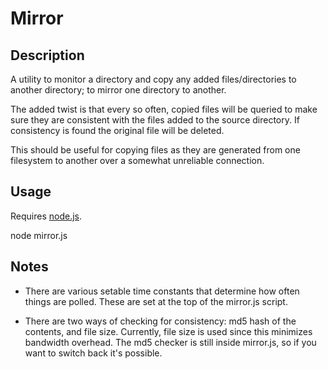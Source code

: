# Mirror

## Description

A utility to monitor a directory and copy any added files/directories to
another directory; to mirror one directory to another.

The added twist is that every so often, copied files will be
queried to make sure they are consistent with the files added to the source
directory.  If consistency is found the original file will be deleted.

This should be useful for copying files as they are generated from one
filesystem to another over a somewhat unreliable connection.

## Usage

Requires [node.js][1].
   
   node mirror.js <src> <dst>
   
[1]: http://nodejs.org/

## Notes

*  There are various setable time constants that determine how often things are polled.
   These are set at the top of the mirror.js script.
   
*  There are two ways of checking for consistency: md5 hash of the contents, and file size.
   Currently, file size is used since this minimizes bandwidth overhead.
   The md5 checker is still inside mirror.js, so if you want to switch back it's possible.
